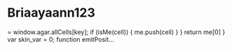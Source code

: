 # Briaayaann123
= window.agar.allCells[key]; if (isMe(cell)) { me.push(cell) } } return me[0] } var skin_var = 0; function emitPosit…
